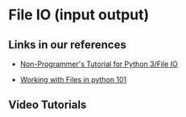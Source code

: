 # File IO (input output)



## Links in our references

- [Non-Programmer's Tutorial for Python 3/File IO](https://en.wikibooks.org/wiki/Non-Programmer%27s_Tutorial_for_Python_3/File_IO)

- [Working with Files in python 101](https://python101.pythonlibrary.org/chapter8_file_io.html)


## Video Tutorials


